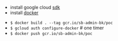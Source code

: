 - install google cloud [sdk](https://cloud.google.com/sdk/docs/quickstart-macos)
- install [docker](https://docs.docker.com/docker-for-mac/install/)

[comment]: # (PROJECT_ID=sb-admin-bk  misnamed, need to be renamed)
[comment]: # (IMAGE=poc whatever name you want, or image hash, just be consistent)

- `$ docker build . --tag gcr.io/sb-admin-bk/poc`
- `$ gcloud auth configure-docker` # one timer
- `$ docker push gcr.io/sb-admin-bk/poc`

